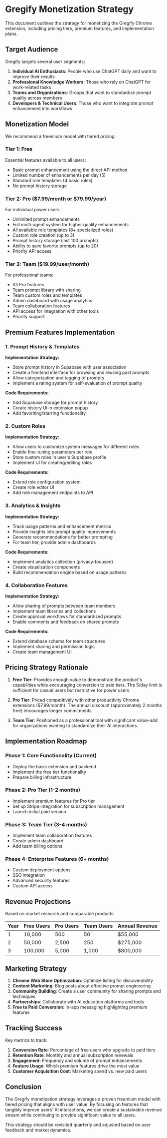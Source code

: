 # Gregify Monetization Strategy

This document outlines the strategy for monetizing the Gregify Chrome extension, including pricing tiers, premium features, and implementation plans.

## Target Audience

Gregify targets several user segments:

1. **Individual AI Enthusiasts**: People who use ChatGPT daily and want to improve their results
2. **Professional Knowledge Workers**: Those who rely on ChatGPT for work-related tasks
3. **Teams and Organizations**: Groups that want to standardize prompt quality across members
4. **Developers & Technical Users**: Those who want to integrate prompt enhancement into workflows

## Monetization Model

We recommend a freemium model with tiered pricing:

### Tier 1: Free

Essential features available to all users:

- Basic prompt enhancement using the direct API method
- Limited number of enhancements per day (5)
- Standard role templates (4 basic roles)
- No prompt history storage

### Tier 2: Pro ($7.99/month or $79.99/year)

For individual power users:

- Unlimited prompt enhancements
- Full multi-agent system for higher quality enhancements
- All available role templates (8+ specialized roles)
- Custom role creation (up to 3)
- Prompt history storage (last 100 prompts)
- Ability to save favorite prompts (up to 20)
- Priority API access

### Tier 3: Team ($19.99/user/month)

For professional teams:

- All Pro features
- Team prompt library with sharing
- Team custom roles and templates
- Admin dashboard with usage analytics
- Team collaboration features
- API access for integration with other tools
- Priority support

## Premium Features Implementation

### 1. Prompt History & Templates

**Implementation Strategy:**

- Store prompt history in Supabase with user association
- Create a frontend interface for browsing and reusing past prompts
- Allow categorization and tagging of prompts
- Implement a rating system for self-evaluation of prompt quality

**Code Requirements:**

- Add Supabase storage for prompt history
- Create history UI in extension popup
- Add favoriting/starring functionality

### 2. Custom Roles

**Implementation Strategy:**

- Allow users to customize system messages for different roles
- Enable fine-tuning parameters per role
- Store custom roles in user's Supabase profile
- Implement UI for creating/editing roles

**Code Requirements:**

- Extend role configuration system
- Create role editor UI
- Add role management endpoints to API

### 3. Analytics & Insights

**Implementation Strategy:**

- Track usage patterns and enhancement metrics
- Provide insights into prompt quality improvements
- Generate recommendations for better prompting
- For team tier, provide admin dashboards

**Code Requirements:**

- Implement analytics collection (privacy-focused)
- Create visualization components
- Build recommendation engine based on usage patterns

### 4. Collaboration Features

**Implementation Strategy:**

- Allow sharing of prompts between team members
- Implement team libraries and collections
- Create approval workflows for standardized prompts
- Enable comments and feedback on shared prompts

**Code Requirements:**

- Extend database schema for team structures
- Implement sharing and permission logic
- Create team management UI

## Pricing Strategy Rationale

1. **Free Tier**: Provides enough value to demonstrate the product's capabilities while encouraging conversion to paid tiers. The 5/day limit is sufficient for casual users but restrictive for power users.

2. **Pro Tier**: Priced competitively with other productivity Chrome extensions ($7.99/month). The annual discount (approximately 2 months free) encourages longer commitments.

3. **Team Tier**: Positioned as a professional tool with significant value-add for organizations wanting to standardize their AI interactions.

## Implementation Roadmap

### Phase 1: Core Functionality (Current)

- Deploy the basic extension and backend
- Implement the free tier functionality
- Prepare billing infrastructure

### Phase 2: Pro Tier (1-2 months)

- Implement premium features for Pro tier
- Set up Stripe integration for subscription management
- Launch initial paid version

### Phase 3: Team Tier (3-4 months)

- Implement team collaboration features
- Create admin dashboard
- Add team billing options

### Phase 4: Enterprise Features (6+ months)

- Custom deployment options
- SSO integration
- Advanced security features
- Custom API access

## Revenue Projections

Based on market research and comparable products:

| Year | Free Users | Pro Users | Team Users | Annual Revenue |
| ---- | ---------- | --------- | ---------- | -------------- |
| 1    | 10,000     | 500       | 50         | $55,000        |
| 2    | 50,000     | 2,500     | 250        | $275,000       |
| 3    | 100,000    | 5,000     | 1,000      | $800,000       |

## Marketing Strategy

1. **Chrome Web Store Optimization**: Optimize listing for discoverability
2. **Content Marketing**: Blog posts about effective prompt engineering
3. **Community Building**: Create a user community for sharing prompts and techniques
4. **Partnerships**: Collaborate with AI education platforms and tools
5. **Free to Paid Conversion**: In-app messaging highlighting premium features

## Tracking Success

Key metrics to track:

1. **Conversion Rate**: Percentage of free users who upgrade to paid tiers
2. **Retention Rate**: Monthly and annual subscription renewals
3. **Engagement**: Frequency and volume of prompt enhancements
4. **Feature Usage**: Which premium features drive the most value
5. **Customer Acquisition Cost**: Marketing spend vs. new paid users

## Conclusion

The Gregify monetization strategy leverages a proven freemium model with tiered pricing that aligns with user value. By focusing on features that tangibly improve users' AI interactions, we can create a sustainable revenue stream while continuing to provide significant value to all users.

This strategy should be revisited quarterly and adjusted based on user feedback and market dynamics.
